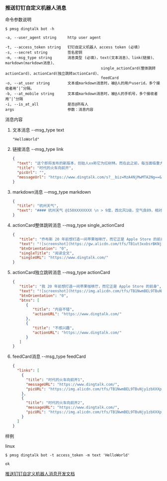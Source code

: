 ### 推送钉钉自定义机器人消息

命令参数说明

```text
$ pmsg dingtalk bot -h

-a, --user_agent string     http user agent

-t, --access_token string   钉钉自定义机器人 access token (必填)
-s, --secret string         签名密钥
-m, --msg_type string       消息类型 (必填)，text(文本消息)、link(链接)、markdown(markdown消息)、
                                           single_actionCard(整体跳转actionCard)、actionCard(独立跳转actionCard)、
                                           feedCard
-o, --at_user string        文本或markdown消息时，被@人的用户userid，多个接收者用‘|’分隔。
-b, --at_mobile string      文本或markdown消息时，被@人的手机号，多个接收者用‘|’分隔
-i, --is_at_all             是否@所有人
args                        参数：消息内容
```

消息内容

1. 文本消息 --msg_type text
    ```text
    "HelloWorld"
    ```
1. 链接消息 --msg_type link
   ```json
   {
     "text": "这个即将发布的新版本，创始人xx称它为红树林。而在此之前，每当面临重大升级，产品经理们都会取一个应景的代号，这一次，为什么是红树林",
     "title": "时代的火车向前开",
     "picUrl": "",
     "messageUrl": "https://www.dingtalk.com/s?__biz=MzA4NjMwMTA2Ng==&mid=2650316842&idx=1&sn=60da3ea2b29f1dcc43a7c8e4a7c97a16&scene=2&srcid=09189AnRJEdIiWVaKltFzNTw&from=timeline&isappinstalled=0&key=&ascene=2&uin=&devicetype=android-23&version=26031933&nettype=WIFI"
   }
   ```

1. markdown消息 --msg_type markdown
   ```json
   {
     "title": "杭州天气",
     "text": "#### 杭州天气 @150XXXXXXXX \n > 9度，西北风1级，空气良89，相对温度73%\n > ![screenshot](https://img.alicdn.com/tfs/TB1NwmBEL9TBuNjy1zbXXXpepXa-2400-1218.png)\n > ###### 10点20分发布 [天气](https://www.dingtalk.com) \n"
   }
   ```

1. actionCard整体跳转消息 --msg_type single_actionCard
   ```json
   {
      "title": "乔布斯 20 年前想打造一间苹果咖啡厅，而它正是 Apple Store 的前身",
      "text": "![screenshot](https://gw.alicdn.com/tfs/TB1ut3xxbsrBKNjSZFpXXcXhFXa-846-786.png)### 乔布斯 20 年前想打造的苹果咖啡厅Apple Store 的设计正从原来满满的科技感走向生活化，而其生活化的走向其实可以追溯到 20 年前苹果一个建立咖啡馆的计划",
      "btnOrientation": "0",
      "singleTitle": "阅读全文",
      "singleURL": "https://www.dingtalk.com/"
   }
   ```

1. actionCard独立跳转消息 --msg_type actionCard
   ```json
   {
      "title": "我 20 年前想打造一间苹果咖啡厅，而它正是 Apple Store 的前身",
      "text": "![screenshot](https://img.alicdn.com/tfs/TB1NwmBEL9TBuNjy1zbXXXpepXa-2400-1218.png) \n\n #### 乔布斯 20 年前想打造的苹果咖啡厅 \n\n Apple Store 的设计正从原来满满的科技感走向生活化，而其生活化的走向其实可以追溯到 20 年前苹果一个建立咖啡馆的计划",
      "btnOrientation": "0",
      "btns": [
         {
            "title": "内容不错",
            "actionURL": "https://www.dingtalk.com/"
         },
         {
            "title": "不感兴趣",
            "actionURL": "https://www.dingtalk.com/"
         }
      ]
   }
   ```

1. feedCard消息 --msg_type feedCard
   ```json
   {
     "links": [
       {
         "title": "时代的火车向前开1",
         "messageURL": "https://www.dingtalk.com/",
         "picURL": "https://img.alicdn.com/tfs/TB1NwmBEL9TBuNjy1zbXXXpepXa-2400-1218.png"
       },
       {
         "title": "时代的火车向前开2",
         "messageURL": "https://www.dingtalk.com/",
         "picURL": "https://img.alicdn.com/tfs/TB1NwmBEL9TBuNjy1zbXXXpepXa-2400-1218.png"
       }
     ]
   }
   ```

样例

linux

```shell
$ pmsg dingtalk bot -t access_token -m text 'HelloWorld'

ok
```

[推送钉钉自定义机器人消息开发文档](https://open.dingtalk.com/document/robots/custom-robot-access)